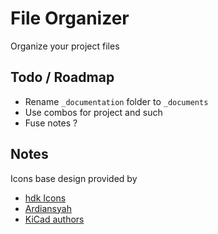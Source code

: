 # File Organizer

Organize your project files

## Todo / Roadmap

- Rename `_documentation` folder to `_documents`
- Use combos for project and such
- Fuse notes ?

## Notes

Icons base design provided by 
- [hdk Icons](https://www.flaticon.com/authors/hdk-icons)
- [Ardiansyah](https://www.flaticon.com/authors/ardiansyah)
- [KiCad authors](https://github.com/KiCad/kicad-source-mirror/blob/master/AUTHORS.txt)
